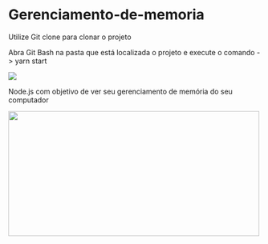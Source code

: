 # Gerenciamento-de-memoria

Utilize Git clone para clonar o projeto 

Abra Git Bash na pasta que está localizada o projeto e execute o comando  ->  yarn start

<a href="https://files.fm/u/sx33b5q9g#/view/gsde%20tela%202021-11-24%20232304.png"><img src="https://files.fm/thumb_show.php?i=d26qsjwyz"></a>



Node.js com objetivo de ver seu gerenciamento de memória do seu computador

<img align="left" width="500" height="250" src="https://img.shields.io/badge/Node.js-339933?style=for-the-badge&logo=nodedotjs&logoColor=white">


